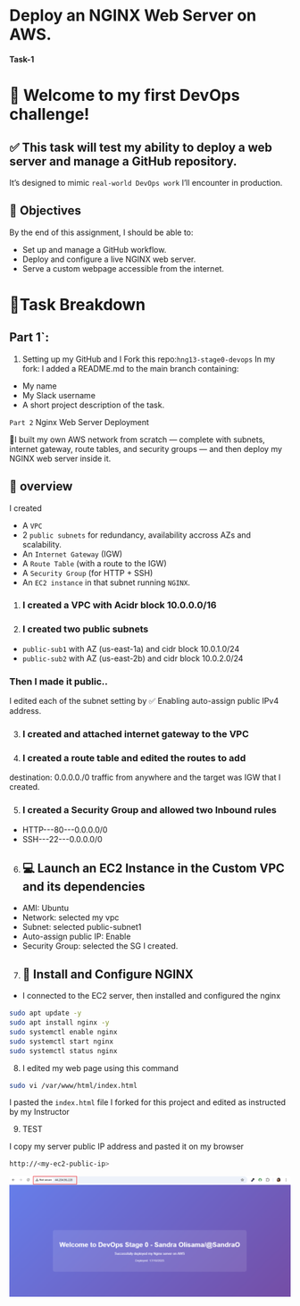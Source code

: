 # Deploy an NGINX Web Server on AWS.
**Task-1**

# 🎉 Welcome to my first DevOps challenge!

## ✅ This task will test my ability to deploy a web server and manage a GitHub repository.
It’s designed to mimic `real-world DevOps work` I’ll encounter in production.

## 🧩 Objectives
By the end of this assignment, I should be able to:
- Set up and manage a GitHub workflow.
- Deploy and configure a live NGINX web server.
- Serve a custom webpage accessible from the internet.

# 🧩Task Breakdown
## Part 1`:
1. Setting up my GitHub and I
Fork this repo:`hng13-stage0-devops`
In my fork:
I added a README.md to the main branch containing:
- My name
- My Slack username
- A short project description of the task.

`Part 2` Nginx Web Server Deployment

👏I built my own AWS network from scratch — complete with subnets, internet gateway, route tables, and security groups — and then deploy my NGINX web server inside it.

## 🧭 overview
I created 
- A `VPC`
- 2 `public subnets` for redundancy, availability accross AZs and scalability.
- An `Internet Gateway` (IGW)
- A `Route Table` (with a route to the IGW)
- A `Security Group` (for HTTP + SSH)
- An `EC2 instance` in that subnet running `NGINX`.

1. ### I created a VPC with  Acidr block 10.0.0.0/16

2. ### I created two public subnets 

- `public-sub1` with AZ (us-east-1a) and cidr block 10.0.1.0/24
- `public-sub2` with AZ (us-east-2b) and cidr block 10.0.2.0/24

### Then I made it public..
I edited each of the subnet setting
by ✅ Enabling auto-assign public IPv4 address.

3. ### I created and attached internet gateway to the VPC

4. ### I created a route table and edited the routes to add
destination: 0.0.0.0./0 traffic from anywhere and the target was IGW that I created.

5. ### I created a Security Group and allowed two Inbound rules
- HTTP---80---0.0.0.0/0
- SSH---22---0.0.0.0/0

6. ## 💻 Launch an EC2 Instance in the Custom VPC and its dependencies
- AMI: Ubuntu
- Network: selected my vpc
- Subnet: selected public-subnet1
- Auto-assign public IP: Enable
- Security Group: selected the SG I created.

7. ## 🧩 Install and Configure NGINX

- I connected to the EC2 server, then installed and configured the nginx

``` bash
sudo apt update -y
sudo apt install nginx -y
sudo systemctl enable nginx
sudo systemctl start nginx
sudo systemctl status nginx
```

8. I edited my web page using this command 

``` bash
sudo vi /var/www/html/index.html
```
I pasted the `index.html` file I forked for this project and edited as instructed by my Instructor

9. TEST

I copy my server public IP address and pasted it on my browser

``` bash
http://<my-ec2-public-ip>
```

![](./Images/1.%20nginx-server.png)






















